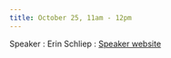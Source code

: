 ```yaml
---
title: October 25, 11am - 12pm
---
```


Speaker
: Erin Schliep
  : [Speaker website](https://statistics.sciences.ncsu.edu/people/erin-schliep/)
